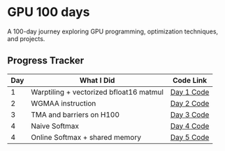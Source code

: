 # GPU 100 days

A 100-day journey exploring GPU programming, optimization techniques, and projects.

## Progress Tracker

| Day | What I Did | Code Link |
|-----|------------|-----------|
| 1 | Warptiling + vectorized bfloat16 matmul | [Day 1 Code](https://github.com/sampan26/cuda_gemm/blob/main/h100/matmul.cu) |
| 2 | WGMAA instruction | [Day 2 Code](https://github.com/sampan26/cuda_gemm/blob/main/h100/matmul.cu) |
| 3 | TMA and barriers on H100 | [Day 3 Code](https://github.com/sampan26/cuda_gemm/blob/main/h100/matmul_v2.cu) |
| 4 | Naive Softmax | [Day 4 Code](https://github.com/sampan26/cuda_gemm/blob/main/softmax/softmax.cu) |
| 4 | Online Softmax + shared memory | [Day 5 Code](https://github.com/sampan26/cuda_gemm/blob/main/softmax/softmax.cu) |
